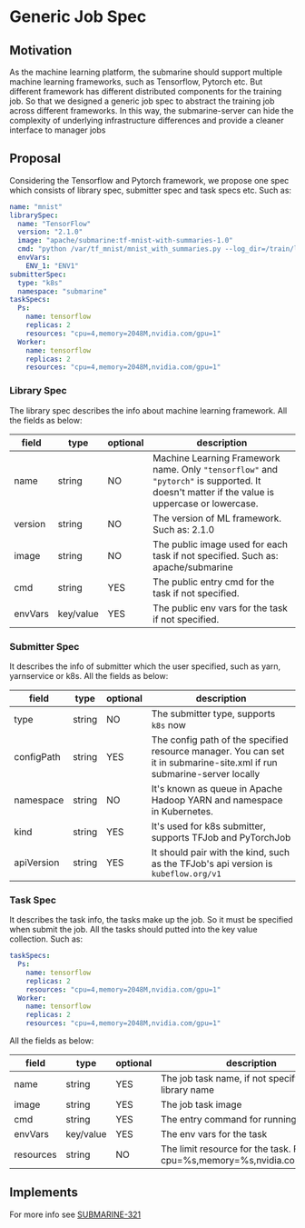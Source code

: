 <!--
Licensed to the Apache Software Foundation (ASF) under one
or more contributor license agreements.  See the NOTICE file
distributed with this work for additional information
regarding copyright ownership.  The ASF licenses this file
to you under the Apache License, Version 2.0 (the
"License"); you may not use this file except in compliance
with the License.  You may obtain a copy of the License at

  http://www.apache.org/licenses/LICENSE-2.0

Unless required by applicable law or agreed to in writing,
software distributed under the License is distributed on an
"AS IS" BASIS, WITHOUT WARRANTIES OR CONDITIONS OF ANY
KIND, either express or implied.  See the License for the
specific language governing permissions and limitations
under the License.
-->

# Generic Job Spec

## Motivation
As the machine learning platform, the submarine should support multiple machine learning frameworks, such as Tensorflow, Pytorch etc. But different framework has different distributed components for the training job. So that we designed a generic job spec to abstract the training job across different frameworks. In this way, the submarine-server can hide the complexity of underlying infrastructure differences and provide a cleaner interface to manager jobs

## Proposal
Considering the Tensorflow and Pytorch framework, we propose one spec which consists of library spec, submitter spec and task specs etc. Such as:
```yaml
name: "mnist"
librarySpec:
  name: "TensorFlow"
  version: "2.1.0"
  image: "apache/submarine:tf-mnist-with-summaries-1.0"
  cmd: "python /var/tf_mnist/mnist_with_summaries.py --log_dir=/train/log --learning_rate=0.01 --batch_size=150"
  envVars:
    ENV_1: "ENV1"
submitterSpec:
  type: "k8s"
  namespace: "submarine"
taskSpecs:
  Ps:
    name: tensorflow
    replicas: 2
    resources: "cpu=4,memory=2048M,nvidia.com/gpu=1"
  Worker:
    name: tensorflow
    replicas: 2
    resources: "cpu=4,memory=2048M,nvidia.com/gpu=1"
```

### Library Spec
The library spec describes the info about machine learning framework. All the fields as below:

| field | type | optional | description |
|---|---|---|---|
| name | string | NO | Machine Learning Framework name. Only `"tensorflow"` and `"pytorch"` is supported. It doesn't matter if the value is uppercase or lowercase.|
| version | string | NO | The version of ML framework. Such as: 2.1.0 |
| image | string | NO | The public image used for each task if not specified. Such as: apache/submarine |
| cmd | string | YES | The public entry cmd for the task if not specified. |
| envVars | key/value | YES | The public env vars for the task if not specified. |

### Submitter Spec
It describes the info of submitter which the user specified, such as yarn, yarnservice or k8s. All the fields as below:

| field | type | optional | description |
|---|---|---|---|
| type | string | NO | The submitter type, supports `k8s` now |
| configPath | string | YES | The config path of the specified resource manager. You can set it in submarine-site.xml if run submarine-server locally |
| namespace | string | NO | It's known as queue in Apache Hadoop YARN and namespace in Kubernetes. |
| kind | string | YES | It's used for k8s submitter, supports TFJob and PyTorchJob |
| apiVersion | string | YES | It should pair with the kind, such as the TFJob's api version is `kubeflow.org/v1` |

### Task Spec
It describes the task info, the tasks make up the job. So it must be specified when submit the job. All the tasks should putted into the key value collection. Such as:
```yaml
taskSpecs:
  Ps:
    name: tensorflow
    replicas: 2
    resources: "cpu=4,memory=2048M,nvidia.com/gpu=1"
  Worker:
    name: tensorflow
    replicas: 2
    resources: "cpu=4,memory=2048M,nvidia.com/gpu=1"
```

All the fields as below:

| field | type | optional | description |
|---|---|---|---|
| name | string | YES | The job task name, if not specify using the library name |
| image | string | YES | The job task image |
| cmd | string | YES | The entry command for running task |
| envVars | key/value | YES | The env vars for the task |
| resources | string | NO | The limit resource for the task. Formatter: cpu=%s,memory=%s,nvidia.com/gpu=%s |

## Implements
For more info see [SUBMARINE-321](https://issues.apache.org/jira/browse/SUBMARINE-321)

